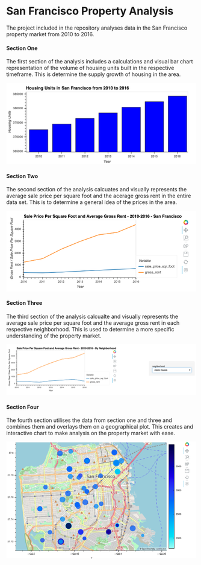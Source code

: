 # San Francisco Property Analysis

The project included in the repository analyses data in the San Francisco property market from 2010 to 2016. 


#### Section One
The first section of the analysis includes a calculations and visual bar chart representation of the volume of housing units built in the respective timeframe. This is determine the supply growth of housing in the area. 

![zoomed-housing-units-by-year](Images/zoomed-housing-units-by-year.png)


#### Section Two
The second section of the analysis calcuates and visually represents the average sale price per square foot and the acerage gross rent in the entire data set.  This is to determine a general idea of the prices in the area.

![avg-sale-px-sq-foot-gross-rent](Images/avg-sale-px-sq-foot-gross-rent.png)


#### Section Three
The third section of the analysis calcualte and visually represents the average sale price per square foot and the average gross rent in each respective neighborhood. This is used to determine a more specific understanding of the property market. 

![pricing-info-by-neighborhood](Images/pricing-info-by-neighborhood.png)


#### Section Four
The fourth section utilises the data from section one and three and combines them and overlays them on a geographical plot. This creates and interactive chart to make analysis on the property market with ease. 

![6-4-geoviews-plot](Images/6-4-geoviews-plot.png)
